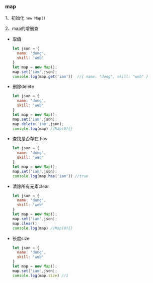 ### map

1、初始化 `new Map()`

2、map的增删查

* 取值

  ``` js
  let json = {
    name: 'dong',
    skill: 'web'
  }
  let map = new Map();
  map.set('iam',json);
  console.log(map.get('iam'))  //{ name: "dong", skill: "web" }
  ```

* 删除delete

  ``` js
  let json = {
    name: 'dong',
    skill: 'web'
  }
  let map = new Map();
  map.set('iam',json);
  map.delete('iam',json);
  console.log(map) //Map(0){}
  ```

* 查找是否存在 has

  ``` js
  let json = {
    name: 'dong',
    skill: 'web'
  }
  let map = new Map();
  map.set('iam',json);
  console.log(map.has('iam')) //true
  ```

* 清除所有元素clear

  ``` js
  let json = {
    name: 'dong',
    skill: 'web'
  }
  let map = new Map();
  map.set('iam',json);
  map.clear()
  console.log(map) //Map(0){}
  ```

* 长度size

  ``` js
  let json = {
    name: 'dong',
    skill: 'web'
  }
  let map = new Map();
  map.set('iam',json);
  console.log(map.size) //1
  ```

  
